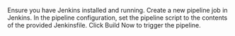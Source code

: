 Ensure you have Jenkins installed and running.
Create a new pipeline job in Jenkins.
In the pipeline configuration, set the pipeline script to the contents of the provided Jenkinsfile.
Click Build Now to trigger the pipeline.
